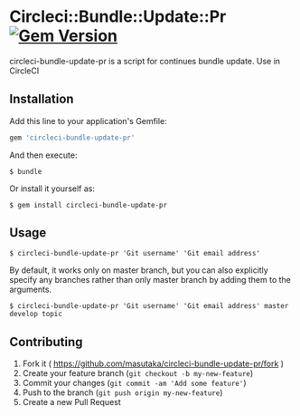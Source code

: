 # Circleci::Bundle::Update::Pr [![Gem Version][gem-badge]][gem-link]

circleci-bundle-update-pr is a script for continues bundle update. Use in CircleCI

## Installation

Add this line to your application's Gemfile:

```ruby
gem 'circleci-bundle-update-pr'
```

And then execute:

    $ bundle

Or install it yourself as:

    $ gem install circleci-bundle-update-pr

## Usage

    $ circleci-bundle-update-pr 'Git username' 'Git email address'

By default, it works only on master branch, but you can also explicitly specify any branches rather than only master branch by adding them to the arguments.

    $ circleci-bundle-update-pr 'Git username' 'Git email address' master develop topic

## Contributing

1. Fork it ( https://github.com/masutaka/circleci-bundle-update-pr/fork )
2. Create your feature branch (`git checkout -b my-new-feature`)
3. Commit your changes (`git commit -am 'Add some feature'`)
4. Push to the branch (`git push origin my-new-feature`)
5. Create a new Pull Request

[gem-badge]: https://badge.fury.io/rb/circleci-bundle-update-pr.svg
[gem-link]: http://badge.fury.io/rb/circleci-bundle-update-pr
